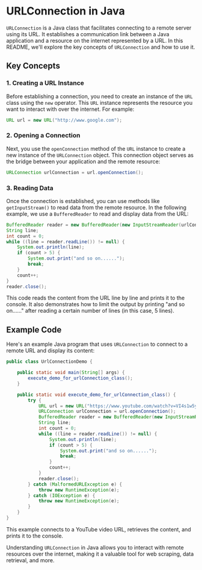 # URLConnection in Java

`URLConnection` is a Java class that facilitates connecting to a remote server using its URL. It establishes a communication link between a Java application and a resource on the internet represented by a URL. In this README, we'll explore the key concepts of `URLConnection` and how to use it.

## Key Concepts

### 1. Creating a URL Instance

Before establishing a connection, you need to create an instance of the `URL` class using the `new` operator. This `URL` instance represents the resource you want to interact with over the internet. For example:

```java
URL url = new URL("http://www.google.com");
```

### 2. Opening a Connection

Next, you use the `openConnection` method of the `URL` instance to create a new instance of the `URLConnection` object. This connection object serves as the bridge between your application and the remote resource:

```java
URLConnection urlConnection = url.openConnection();
```

### 3. Reading Data

Once the connection is established, you can use methods like `getInputStream()` to read data from the remote resource. In the following example, we use a `BufferedReader` to read and display data from the URL:

```java
BufferedReader reader = new BufferedReader(new InputStreamReader(urlConnection.getInputStream()));
String line;
int count = 0;
while ((line = reader.readLine()) != null) {
    System.out.println(line);
    if (count > 5) {
        System.out.print("and so on......");
        break;
    }
    count++;
}
reader.close();
```

This code reads the content from the URL line by line and prints it to the console. It also demonstrates how to limit the output by printing "and so on......" after reading a certain number of lines (in this case, 5 lines).

## Example Code

Here's an example Java program that uses `URLConnection` to connect to a remote URL and display its content:

```java
public class UrlConnectionDemo {

    public static void main(String[] args) {
        execute_demo_for_urlConnection_class();
    }

    public static void execute_demo_for_urlConnection_class() {
        try {
            URL url = new URL("https://www.youtube.com/watch?v=VI4s1w5ywzc");
            URLConnection urlConnection = url.openConnection();
            BufferedReader reader = new BufferedReader(new InputStreamReader(urlConnection.getInputStream()));
            String line;
            int count = 0;
            while ((line = reader.readLine()) != null) {
                System.out.println(line);
                if (count > 5) {
                    System.out.print("and so on......");
                    break;
                }
                count++;
            }
            reader.close();
        } catch (MalformedURLException e) {
            throw new RuntimeException(e);
        } catch (IOException e) {
            throw new RuntimeException(e);
        }
    }
}
```

This example connects to a YouTube video URL, retrieves the content, and prints it to the console.

Understanding `URLConnection` in Java allows you to interact with remote resources over the internet, making it a valuable tool for web scraping, data retrieval, and more.